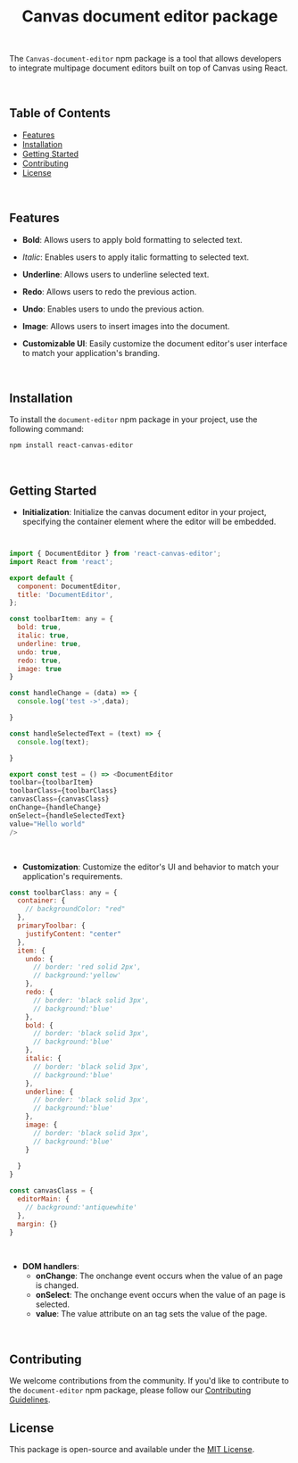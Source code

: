 <h1 align="center">Canvas document editor package</h1>

<!-- <p align="center"> -->
<!-- <a href="https://www.npmjs.com/package/\react-canvas-editor"><img src="https://img.shields.io/npm/v/react-canvas-editor.svg?sanitize=true" alt="Version"></a>
<a href="https://www.npmjs.com/package/@mindfiredigital/react-canvas-editor"><img src="https://img.shields.io/npm/l/@mindfiredigital/react-canvas-editor.svg?sanitize=true" alt="License"></a>
<a href="https://www.npmjs.com/package/@mindfiredigital/react-canvas-editor"><img src="https://img.shields.io/badge/PRs-welcome-brightgreen.svg" alt="PRs"></a>
</p> -->

<br>

The `Canvas-document-editor` npm package is a tool that allows developers to integrate multipage document editors built on top of Canvas using React.

<br>

## Table of Contents

- [Features](#features)
- [Installation](#installation)
- [Getting Started](#getting-started)
- [Contributing](#contributing)
- [License](#license)

<br>

## Features

- **Bold**: Allows users to apply bold formatting to selected text.
- _Italic_: Enables users to apply italic formatting to selected text.
- **Underline**: Allows users to underline selected text.
- **Redo**: Allows users to redo the previous action.
- **Undo**: Enables users to undo the previous action.
- **Image**: Allows users to insert images into the document.

- **Customizable UI**: Easily customize the document editor's user interface to match your application's branding.

<br>

## Installation

To install the `document-editor` npm package in your project, use the following command:

```bash
npm install react-canvas-editor
```
<br>

## Getting Started

- **Initialization**: Initialize the canvas document editor in your project, specifying the container element where the editor will be embedded.

```javascript


import { DocumentEditor } from 'react-canvas-editor';
import React from 'react';

export default {
  component: DocumentEditor,
  title: 'DocumentEditor',
};

const toolbarItem: any = {
  bold: true,
  italic: true,
  underline: true,
  undo: true,
  redo: true,
  image: true
}

const handleChange = (data) => {
  console.log('test ->',data);

}

const handleSelectedText = (text) => {
  console.log(text);

}

export const test = () => <DocumentEditor 
toolbar={toolbarItem}
toolbarClass={toolbarClass} 
canvasClass={canvasClass} 
onChange={handleChange} 
onSelect={handleSelectedText}
value="Hello world"
/>

```
<br>

- **Customization**: Customize the editor's UI and behavior to match your application's requirements.
```javascript
const toolbarClass: any = {
  container: {
    // backgroundColor: "red"
  },
  primaryToolbar: {
    justifyContent: "center"
  },
  item: {
    undo: {
      // border: 'red solid 2px',
      // background:'yellow'
    },
    redo: {
      // border: 'black solid 3px',
      // background:'blue'
    },
    bold: {
      // border: 'black solid 3px',
      // background:'blue'
    },
    italic: {
      // border: 'black solid 3px',
      // background:'blue'
    },
    underline: {
      // border: 'black solid 3px',
      // background:'blue'
    },
    image: {
      // border: 'black solid 3px',
      // background:'blue'
    }
    
  }
}

const canvasClass = {
  editorMain: {
    // background:'antiquewhite'
  },
  margin: {}
}
```
<br>

- **DOM handlers**: 
  - **onChange**: The onchange event occurs when the value of an page is changed.
  - **onSelect**: The onchange event occurs when the value of an page is selected.
  - **value**: The value attribute on an tag sets the value of the page.

<br>


## Contributing

We welcome contributions from the community. If you'd like to contribute to the `document-editor` npm package, please follow our [Contributing Guidelines](CONTRIBUTING.md).
<br>

## License

This package is open-source and available under the [MIT License](LICENSE).